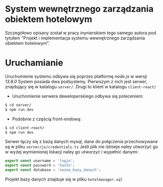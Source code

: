 # System wewnętrznego zarządzania obiektem hotelowym
Szczegółowo opisany został w pracy inynierskiem tego samego autora pod tytułem "Projekt i implementacja systemu wewnętrznego zarządzania obiektem hotelowym".

# Uruchamianie
Uruchomienie systemu odbywa się poprzez platformę _node.js_ w wersji _13.8.0_
System posiada dwa podsystemy. Pierwszym z nich jest serwer, znajdujący się w katalogu `server/`. Drugi to klient w katalogu `client-react/`
* Uruchomienie serwera deweloperskiego odbywa się poleceniem:
```bash
$ cd server/
$ npm run dev
```
* Podobnie z częścią front-endową:
```bash
$ cd client-react/
$ npm run dev
```

Serwer łączy się z bazą danych mysql, dane do połączenia przechowywane są w pliku `server/js/credentials.ts`
Jeśli plik nie istnieje naley utworzyć go w wyżej wymienionej lokacji naley go utworzyć i wypełnić danymi:
```ts
export const username = 'login';
export const password = 'hasło';
export const database = 'nazwa_bazy_danych';
```
Projekt bazy danych znajduje się w pliku `hotelmanager.sql`
